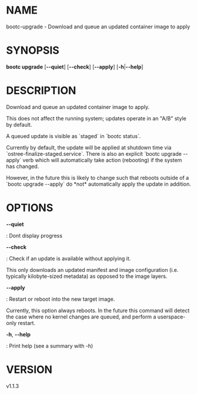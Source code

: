 # NAME

bootc-upgrade - Download and queue an updated container image to apply

# SYNOPSIS

**bootc upgrade** \[**\--quiet**\] \[**\--check**\] \[**\--apply**\]
\[**-h**\|**\--help**\]

# DESCRIPTION

Download and queue an updated container image to apply.

This does not affect the running system; updates operate in an \"A/B\"
style by default.

A queued update is visible as \`staged\` in \`bootc status\`.

Currently by default, the update will be applied at shutdown time via
\`ostree-finalize-staged.service\`. There is also an explicit \`bootc
upgrade \--apply\` verb which will automatically take action (rebooting)
if the system has changed.

However, in the future this is likely to change such that reboots
outside of a \`bootc upgrade \--apply\` do \*not\* automatically apply
the update in addition.

# OPTIONS

**\--quiet**

:   Dont display progress

**\--check**

:   Check if an update is available without applying it.

This only downloads an updated manifest and image configuration (i.e.
typically kilobyte-sized metadata) as opposed to the image layers.

**\--apply**

:   Restart or reboot into the new target image.

Currently, this option always reboots. In the future this command will
detect the case where no kernel changes are queued, and perform a
userspace-only restart.

**-h**, **\--help**

:   Print help (see a summary with -h)

# VERSION

v1.1.3
